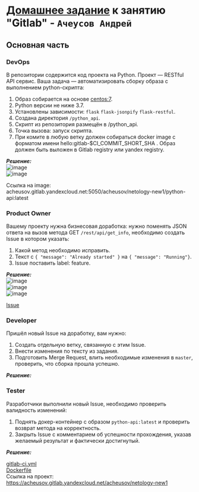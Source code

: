 # [Домашнее задание](https://github.com/netology-code/mnt-homeworks/blob/MNT-video/09-ci-06-gitlab/README.md) к занятию  "Gitlab" - `Ачеусов Андрей`



## Основная часть

### DevOps

В репозитории содержится код проекта на Python. Проект — RESTful API сервис. Ваша задача — автоматизировать сборку образа с выполнением python-скрипта:

1. Образ собирается на основе [centos:7](https://hub.docker.com/_/centos?tab=tags&page=1&ordering=last_updated).
2. Python версии не ниже 3.7.
3. Установлены зависимости: `flask` `flask-jsonpify` `flask-restful`.
4. Создана директория `/python_api`.
5. Скрипт из репозитория размещён в /python_api.
6. Точка вызова: запуск скрипта.
7. При комите в любую ветку должен собираться docker image с форматом имени hello:gitlab-$CI_COMMIT_SHORT_SHA . Образ должен быть выложен в Gitlab registry или yandex registry.   

***Решение:***  
![image](https://github.com/AndrewAche/HW_ALL/assets/121398221/35e8cd6d-d19c-411a-81fb-6f6f97767022)    
![image](https://github.com/AndrewAche/HW_ALL/assets/121398221/14a701b9-e8a6-413f-8e7a-721e94845832)  

Ссылка на image: acheusov.gitlab.yandexcloud.net:5050/acheusov/netology-new1/python-api:latest  

  
### Product Owner

Вашему проекту нужна бизнесовая доработка: нужно поменять JSON ответа на вызов метода GET `/rest/api/get_info`, необходимо создать Issue в котором указать:

1. Какой метод необходимо исправить.
2. Текст с `{ "message": "Already started" }` на `{ "message": "Running"}`.
3. Issue поставить label: feature.

***Решение:***  
![image](https://github.com/AndrewAche/HW_ALL/assets/121398221/95a94521-8fac-479f-b91d-99bdefd345c0)  
![image](https://github.com/AndrewAche/HW_ALL/assets/121398221/c6c3eafe-3f03-46a7-8ae1-55276473ea67)  
![image](https://github.com/AndrewAche/HW_ALL/assets/121398221/9c8e2f09-8587-47cc-a0e2-385c9b3a0562)  


[Issue](https://acheusov.gitlab.yandexcloud.net/acheusov/netology-new1/-/issues/2) 


### Developer

Пришёл новый Issue на доработку, вам нужно:

1. Создать отдельную ветку, связанную с этим Issue.
2. Внести изменения по тексту из задания.
3. Подготовить Merge Request, влить необходимые изменения в `master`, проверить, что сборка прошла успешно.

***Решение:***  


### Tester

Разработчики выполнили новый Issue, необходимо проверить валидность изменений:

1. Поднять докер-контейнер с образом `python-api:latest` и проверить возврат метода на корректность.
2. Закрыть Issue с комментарием об успешности прохождения, указав желаемый результат и фактически достигнутый.

***Решение:***  



[gitlab-ci.yml](https://github.com/AndrewAche/HW_ALL/blob/main/CICD/5-Gitlab/gitlab-ci.yml)  
[Dockerfile](https://github.com/AndrewAche/HW_ALL/blob/main/CICD/5-Gitlab/Dockerfile)  
Ссылка на проект: https://acheusov.gitlab.yandexcloud.net/acheusov/netology-new1







